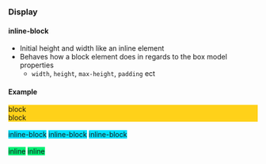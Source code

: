 ### Display
#### inline-block
- Initial height and width like an inline element
- Behaves how a block element does in regards to the box model properties
    - `width`, `height`, `max-height`, `padding` ect


#### Example
<style>
.inline-blocks div {
    display: inline-block;
    background: #00e1ff;
}
.blocks div {
    background: #ffd119;
}
.inlines span {
    background: #00f076;
}
</style>

<div class="blocks">
    <div>block</div>
    <div>block</div>
</div>
<br />
<div class="inline-blocks">
    <div>inline-block</div>
    <div>inline-block</div>
    <div>inline-block</div>
</div>
<br />
<div class="inlines">
    <span>inline</span>
    <span>inline</span>
</div>
